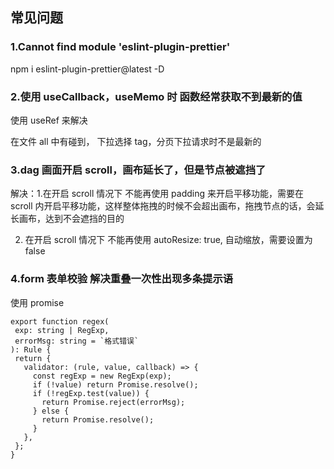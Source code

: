 ## 常见问题

### 1.Cannot find module 'eslint-plugin-prettier'

npm i eslint-plugin-prettier@latest -D

### 2.使用 useCallback，useMemo 时 函数经常获取不到最新的值

使用 useRef 来解决

在文件 all 中有碰到， 下拉选择 tag，分页下拉请求时不是最新的

### 3.dag 画面开启 scroll，画布延长了，但是节点被遮挡了

解决：1.在开启 scroll 情况下 不能再使用 padding 来开启平移功能，需要在 scroll 内开启平移功能，这样整体拖拽的时候不会超出画布，拖拽节点的话，会延长画布，达到不会遮挡的目的

2. 在开启 scroll 情况下 不能再使用 autoResize: true, 自动缩放，需要设置为 false

### 4.form 表单校验 解决重叠一次性出现多条提示语

使用 promise

```
export function regex(
 exp: string | RegExp,
 errorMsg: string = `格式错误`
): Rule {
 return {
   validator: (rule, value, callback) => {
     const regExp = new RegExp(exp);
     if (!value) return Promise.resolve();
     if (!regExp.test(value)) {
       return Promise.reject(errorMsg);
     } else {
       return Promise.resolve();
     }
   },
 };
}
```
